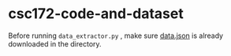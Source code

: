 # csc172-code-and-dataset

Before running `data_extractor.py` , make sure [data.json](https://www.kaggle.com/datasets/johntukey/github-dataset) is already downloaded in the directory.
